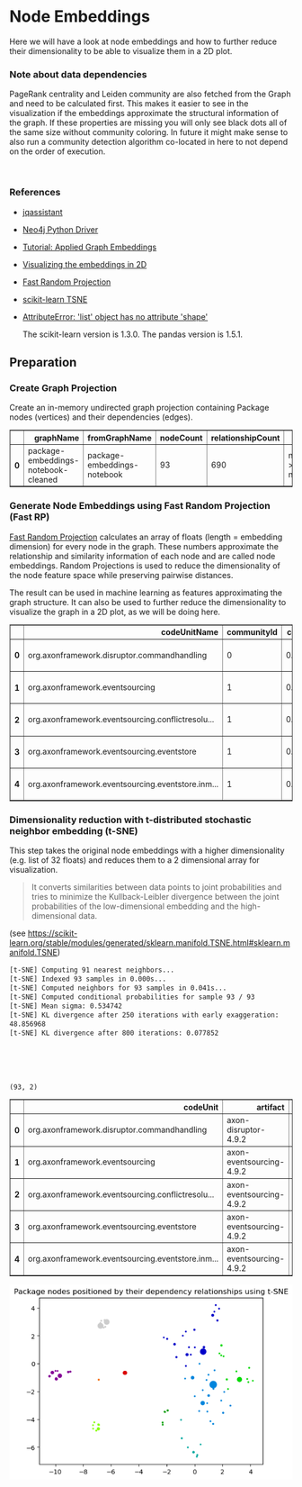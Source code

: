 # Node Embeddings

Here we will have a look at node embeddings and how to further reduce their dimensionality to be able to visualize them in a 2D plot. 

### Note about data dependencies

PageRank centrality and Leiden community are also fetched from the Graph and need to be calculated first.
This makes it easier to see in the visualization if the embeddings approximate the structural information of the graph.
If these properties are missing you will only see black dots all of the same size without community coloring.
In future it might make sense to also run a community detection algorithm co-located in here to not depend on the order of execution.

<br>  

### References
- [jqassistant](https://jqassistant.org)
- [Neo4j Python Driver](https://neo4j.com/docs/api/python-driver/current)
- [Tutorial: Applied Graph Embeddings](https://neo4j.com/developer/graph-data-science/applied-graph-embeddings)
- [Visualizing the embeddings in 2D](https://github.com/openai/openai-cookbook/blob/main/examples/Visualizing_embeddings_in_2D.ipynb)
- [Fast Random Projection](https://neo4j.com/docs/graph-data-science/current/machine-learning/node-embeddings/fastrp)
- [scikit-learn TSNE](https://scikit-learn.org/stable/modules/generated/sklearn.manifold.TSNE.html#sklearn.manifold.TSNE)
- [AttributeError: 'list' object has no attribute 'shape'](https://bobbyhadz.com/blog/python-attributeerror-list-object-has-no-attribute-shape)

    The scikit-learn version is 1.3.0.
    The pandas version is 1.5.1.






## Preparation

### Create Graph Projection

Create an in-memory undirected graph projection containing Package nodes (vertices) and their dependencies (edges).




<div>
<table border="1" class="dataframe">
  <thead>
    <tr style="text-align: right;">
      <th></th>
      <th>graphName</th>
      <th>fromGraphName</th>
      <th>nodeCount</th>
      <th>relationshipCount</th>
      <th>nodeFilter</th>
    </tr>
  </thead>
  <tbody>
    <tr>
      <th>0</th>
      <td>package-embeddings-notebook-cleaned</td>
      <td>package-embeddings-notebook</td>
      <td>93</td>
      <td>690</td>
      <td>n.outgoingDependencies &gt; 0 OR n.incomingDepend...</td>
    </tr>
  </tbody>
</table>
</div>



### Generate Node Embeddings using Fast Random Projection (Fast RP)

[Fast Random Projection](https://neo4j.com/docs/graph-data-science/current/machine-learning/node-embeddings/fastrp) calculates an array of floats (length = embedding dimension) for every node in the graph. These numbers approximate the relationship and similarity information of each node and are called node embeddings. Random Projections is used to reduce the dimensionality of the node feature space while preserving pairwise distances.

The result can be used in machine learning as features approximating the graph structure. It can also be used to further reduce the dimensionality to visualize the graph in a 2D plot, as we will be doing here.




<div>
<table border="1" class="dataframe">
  <thead>
    <tr style="text-align: right;">
      <th></th>
      <th>codeUnitName</th>
      <th>communityId</th>
      <th>centrality</th>
      <th>artifactName</th>
      <th>embedding</th>
    </tr>
  </thead>
  <tbody>
    <tr>
      <th>0</th>
      <td>org.axonframework.disruptor.commandhandling</td>
      <td>0</td>
      <td>0.016234</td>
      <td>axon-disruptor-4.9.2</td>
      <td>[0.0, 0.0, 0.0, 0.0, 0.0, 0.0, 0.0, 0.0, 0.0, ...</td>
    </tr>
    <tr>
      <th>1</th>
      <td>org.axonframework.eventsourcing</td>
      <td>1</td>
      <td>0.107658</td>
      <td>axon-eventsourcing-4.9.2</td>
      <td>[0.3394736647605896, 0.06197458878159523, 0.00...</td>
    </tr>
    <tr>
      <th>2</th>
      <td>org.axonframework.eventsourcing.conflictresolu...</td>
      <td>1</td>
      <td>0.044085</td>
      <td>axon-eventsourcing-4.9.2</td>
      <td>[0.3659472167491913, 0.02662564069032669, 0.00...</td>
    </tr>
    <tr>
      <th>3</th>
      <td>org.axonframework.eventsourcing.eventstore</td>
      <td>1</td>
      <td>0.179264</td>
      <td>axon-eventsourcing-4.9.2</td>
      <td>[0.3355293571949005, 0.18363696336746216, 0.00...</td>
    </tr>
    <tr>
      <th>4</th>
      <td>org.axonframework.eventsourcing.eventstore.inm...</td>
      <td>1</td>
      <td>0.016234</td>
      <td>axon-eventsourcing-4.9.2</td>
      <td>[0.3404673933982849, 0.14758090674877167, 0.00...</td>
    </tr>
  </tbody>
</table>
</div>



### Dimensionality reduction with t-distributed stochastic neighbor embedding (t-SNE)

This step takes the original node embeddings with a higher dimensionality (e.g. list of 32 floats) and
reduces them to a 2 dimensional array for visualization. 

> It converts similarities between data points to joint probabilities and tries to minimize the Kullback-Leibler divergence between the joint probabilities of the low-dimensional embedding and the high-dimensional data.

(see https://scikit-learn.org/stable/modules/generated/sklearn.manifold.TSNE.html#sklearn.manifold.TSNE)

    [t-SNE] Computing 91 nearest neighbors...
    [t-SNE] Indexed 93 samples in 0.000s...
    [t-SNE] Computed neighbors for 93 samples in 0.041s...
    [t-SNE] Computed conditional probabilities for sample 93 / 93
    [t-SNE] Mean sigma: 0.534742
    [t-SNE] KL divergence after 250 iterations with early exaggeration: 48.856968
    [t-SNE] KL divergence after 800 iterations: 0.077852





    (93, 2)






<div>
<table border="1" class="dataframe">
  <thead>
    <tr style="text-align: right;">
      <th></th>
      <th>codeUnit</th>
      <th>artifact</th>
      <th>communityId</th>
      <th>centrality</th>
      <th>x</th>
      <th>y</th>
    </tr>
  </thead>
  <tbody>
    <tr>
      <th>0</th>
      <td>org.axonframework.disruptor.commandhandling</td>
      <td>axon-disruptor-4.9.2</td>
      <td>0</td>
      <td>0.016234</td>
      <td>-6.880018</td>
      <td>-1.155496</td>
    </tr>
    <tr>
      <th>1</th>
      <td>org.axonframework.eventsourcing</td>
      <td>axon-eventsourcing-4.9.2</td>
      <td>1</td>
      <td>0.107658</td>
      <td>-10.208903</td>
      <td>-0.641703</td>
    </tr>
    <tr>
      <th>2</th>
      <td>org.axonframework.eventsourcing.conflictresolu...</td>
      <td>axon-eventsourcing-4.9.2</td>
      <td>1</td>
      <td>0.044085</td>
      <td>-10.409574</td>
      <td>-0.906267</td>
    </tr>
    <tr>
      <th>3</th>
      <td>org.axonframework.eventsourcing.eventstore</td>
      <td>axon-eventsourcing-4.9.2</td>
      <td>1</td>
      <td>0.179264</td>
      <td>-9.669451</td>
      <td>-0.870946</td>
    </tr>
    <tr>
      <th>4</th>
      <td>org.axonframework.eventsourcing.eventstore.inm...</td>
      <td>axon-eventsourcing-4.9.2</td>
      <td>1</td>
      <td>0.016234</td>
      <td>-9.834046</td>
      <td>-0.526328</td>
    </tr>
  </tbody>
</table>
</div>




    
![png](NodeEmbeddings_files/NodeEmbeddings_18_0.png)
    

